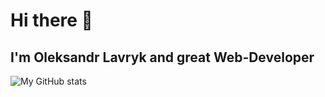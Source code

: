 # Hi there :wave:
## I'm Oleksandr Lavryk and great Web-Developer
![My GitHub stats](https://github-readme-stats.vercel.app/api?username=OlekBliter&theme=discord_old_blurple)
